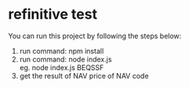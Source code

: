 ﻿# refinitive test
 You can run this project by following the steps below:
1. run command: npm install 
2. run command: node index.js <NAV code> 
 eg. node index.js BEQSSF
3. get the result of NAV price of NAV code
 
